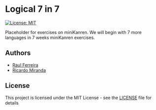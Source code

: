 # Logical 7 in 7

[![License: MIT](https://img.shields.io/badge/License-MIT-yellow.svg)](https://opensource.org/licenses/MIT)

Placeholder for exercises on miniKanren. We will begin with 7 more languages in 7 weeks miniKanren exercises.

## Authors
*   [Raul Ferreira](https://github.com/raufer)
*   [Ricardo Miranda](https://github.com/RicardoMiranda)

## License
This project is licensed under the MIT License - see the [LICENSE](LICENSE) file for details
